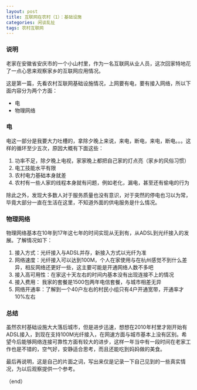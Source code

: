 ```yaml
---
layout: post
title: 互联网在农村（1）：基础设施
categories: 闲谈乱扯
tags: 农村互联网
---
```

 
### 说明 

老家在安徽省安庆市的一个小山村里，作为一名互联网从业人员，这次回家特地花了一点心思来观察家乡的互联网应用情况。

这是第一篇，先看农村互联网基础设施情况，上网要有电，要有接入网络，所以下面内容分为两个方面：

- 电 
- 物理网络 


### 电  

电这一部分是我要大力吐槽的，拿除夕晚上来说，来电，断电，来电，断电。。。这样的循环至少五次，原因大概有下面这些：

1. 功率不足，除夕晚上电视，家家晚上都把自己家的灯点亮（家乡的风俗习惯）
2. 电工技能水平有限
3. 农村电力基础本身就差 
4. 农村有一些人家的线程本身就有问题，例如老化，漏电，甚至还有偷电的行为 

除此之外，发现大多数人对于服务质量也没有意识，对于突然的停电也习以为常，毕竟大部分一直在生活在这里，不知道外面的供电服务是什么情况。


### 物理网络  

物理网络基本在10年到17年这七年的时间实现从无到有，从ADSL到光纤接入的发展。了解情况如下：

1. 接入方式：光纤接入与ADSL并存，新接入方式以光纤为准
2. 网络速度：光纤接入可以达到100M，个人在家使用与在杭州感觉不到什么差异，相反网络还更好一些，这主要可能是开通网络人数不多吧
3. 接入高可用性：在家这十天左右的时间内基本没有出现连接不上的情况
4. 接入费用： 我家的套餐是1500包两年电信套餐，与城市相差无异
5. 网络开通率：了解到一个40户左右的村民小组只有4户开通宽带，开通率才10%左右


### 总结 

虽然农村基础设施大大落后城市，但是进步迅速，想想在2010年村里才刚开始有ADSL接入，到现在支持100M光纤接入，在网速方面与城市基本上没有区别。希望今后能够网络连接可靠性方面有较大的进步，这样一年当中有一段时间在老家工作也是不错的，空气好，安静适合思考，而且还能吃到妈妈做的美食。


最后再说明，这是自己的片面之词，写出来仅是记录一下自己见到的一些真实情况，为以后观察提供一个参考。

（end）












